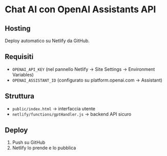 # Chat AI con OpenAI Assistants API

## Hosting
Deploy automatico su Netlify da GitHub.

## Requisiti
- `OPENAI_API_KEY` (nel pannello Netlify → Site Settings → Environment Variables)
- `OPENAI_ASSISTANT_ID` (configurato su platform.openai.com → Assistant)

## Struttura
- `public/index.html` → interfaccia utente
- `netlify/functions/gptHandler.js` → backend API sicuro

## Deploy
1. Push su GitHub
2. Netlify lo prende e lo pubblica
